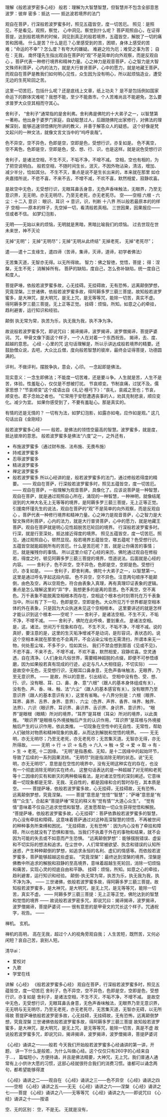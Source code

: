 理解《般若波罗密多心经》
般若：理解为大智慧智慧，但智慧并不包含全部意思
波罗：彼岸
密多：抵达
—— 抵达波若境界的法门

观自在菩萨，行深般若波罗蜜多时，照见五蕴皆空，度一切苦厄。
照见：是照见，不是看见。观照，察觉， 心中洞见。察觉到什么呢？
菩萨观照自心，在证得菩提，达到般若境界的时候，洞见到真正的般若境界，五蕴皆空，解脱了一切的痛苦和困境。
什么是苦？什么是厄？心里感受到的苦，困顿，身体上感受的苦难；“命运的不幸”？怎么度？有夸大的嫌疑。
难避之险为厄；难受之事为苦；
自在：无我，
南怀瑾先生指出观自在菩萨的“观”不是简单的向外观察，而是反观自心 。菩萨代表一种修行境界和精神力量。心之神力是观音菩萨，心之智力是大智文殊师利菩萨，心内的法力，就是大行普贤菩萨，心中的愿力，就是地藏王菩萨。而观自在菩萨是教我们如何明心见性，众生因为没有明心，所以起烦恼造业，遭受无边的生死轮回之苦。


这里一切苦厄，包括什么呢？还是底线上文章，纸上功夫？
是不是包括例如国家命运下的群体灾难呢？我想不能，至少不能救市。个人苦难尚且不能避免，怎么要求普罗大众空其相而守其心。


舍利子，
“舍利子”通常指的是舍利弗。舍利弗是佛陀的十大弟子之一，以智慧第一著称。他出身于婆罗门家庭，自幼聪慧过人，后跟随佛陀出家修行，对佛法的理解深刻，能够迅速领悟佛陀所讲的教义，并善于解答众人的疑惑。
这个好像是梵文起兴的一种文法，就像文言文当中的“呜呼哀哉”。

色不异空，空不异色，色即是空，空即是色，受想行识，亦复如是。
色不离空，空不离色，色即是空，空即是色，受、想、行、识，也是这样。就是说色受想行识

舍利子，是诸法空相，不生不灭，不垢不净，不增不减。
空相，空也有相的，为了把空说明白。
般若空相，不随时间生长，泯灭，不因外物沾染，清洁，增加、减少半分，恰如其分。
不生不灭，重点是说不是生长出来的，本来就在那里
如仓央嘉措所说，不悲不喜，不来不去，不增不减，不欢不喜，默然相爱，寂静欢喜。

是故空中无色，无受想行识，无眼耳鼻舌身意，无色声香味触法，无眼界，乃至无意识界，无无明，亦无无明尽，乃至无老死，亦无老死尽。
空——空相
六根 - 六尘：十二入
意识： 眼识、耳识 -> 意识，识，判断
十八界
所以般若最原本的的样子
空相——原本的样子，先空掉一切，看清般若真相。
三世因果，因果报应——信或者不信。
如梦幻泡影，

无明——无始以来的烦恼，无明就是黑暗，黑暗比喻我们的烦恼。
过去世现在世未来世，神不灭论

无掉“无明”；
无掉“无明尽”；无掉“无明从此终结”
无掉老死，
无掉“老死尽”；

遣——遣十二支缘生，遣四谛（苦谛，集谛，灭谛，道谛，初学者佛法）

无苦集灭道，无智亦无得。以无所得故。
智力：佛之智徳，觉悟，菩提；
得：涅槃，无生不死；
消解掉所有。
菩萨的缺陷，度自己，怎么弥补缺陷，统一度自己和度人。

菩提萨埵，依般若波罗蜜多故，心无挂碍。无挂碍故，无有恐怖，远离颠倒梦想，究竟涅槃。三世诸佛，依般若波罗蜜多故，得阿耨多罗三藐三菩提。故知般若波罗蜜多，是大神咒，是大明咒，是无上咒，是无等等咒，能除一切苦，真实不虚。
得阿耨多罗三藐三菩提。无上正等正觉。
挂碍：烦恼，所知。如意之心的牵挂，趋利避害，运行知识和经验。

颠倒
执无常为常，执苦为乐，执无我为我，执不净为净。

故说般若波罗蜜多咒，即说咒曰：揭谛揭谛，波罗揭谛，波罗僧揭谛，菩提萨婆诃。
咒，甲骨文像下面这个样子，一个人在对着一个东西祝告。
揭谛，去、度、超越的意思。
心经 - 心里的咒
这句话理解是，所以示讲达成般若境界的精要。还鼓励僧众说，去吧，大众比丘僧，度向般若智慧的彼岸，最终会证得菩提，功德圆满的。



评判，不做评判，摆脱争执，意会，心印。
一念起即是佛法。

现实意义：一念生即佛法；不能度一切苦难，还是要斗争。人生就是苦，人生不是苦，体验。性羞耻心，仅仅是不想被打扰。
节哀顺变。节制哀痛，过犹不及。儒家思想？“节哀顺变”这个成语出自《礼记·檀弓下》：“丧礼，哀戚之至也；节哀，顺变也。君子念始之者也。 ”它常用于安慰遭遇丧事的人，劝其克制悲哀，顺应变化。减少为宜。
如果你感受到了，不要有羞耻心。那是真实的。



有情的还是无情的？
一切有为法，如梦幻泡影，如露亦如电，应作如是观。” 这几句话出自《金刚经》



般若波罗蜜多心经
——
般若，是佛法的领悟空最高的智慧。波罗蜜多，就是度，抵达彼岸的意思。
般若波罗蜜多是佛法“六度”之一，之外还有，
- 布施波罗蜜多（通过财布施、法布施、无畏布施）
- 持戒波罗蜜多
- 忍辱波罗蜜多
- 精进波罗蜜多
- 禅定波罗蜜多
- 般若波罗蜜多
所以心经讲的是，般若波罗蜜多的法门，通过修般若得度的精要。
——
观自在菩萨，行深般若波罗蜜多时，照见五蕴皆空，度一切苦厄。
——
观自在菩萨，一般理解为观音菩萨，具像化了。应该说菩萨是一种智慧，观自在菩萨，就是通过观照自心所在，涌现的一种智慧，一种神明，就像结尾说到的大神大名无上无等等的境界，是阿耨多罗三藐三菩提，无上正等正觉。引援南怀瑾先生的说法，观自在菩萨的“观”不是简单的向外观察，而是反观自心 。菩萨代表一种修行境界和精神力量。心之神力是观音菩萨，心之智力是大智文殊师利菩萨，心内的法力，就是大行普贤菩萨，心中的愿力，就是地藏王菩萨。观自在菩萨就是明心见性超脱苦厄轮回的境界。
行深般若波罗蜜多时。行深，就是行至深处，抵达接近得度的境界。
照见五蕴皆空，度一切苦厄。照见，通过观照自心，顿然显现。般若境界五蕴皆空，哪五蕴呢？色受想行识。五蕴皆空就能超脱所有的苦厄。什么是苦厄呢？苦，就是让你痛苦的事情；厄，就是摧残你的事情。
所以这里介绍了心经的来历，佛陀通过观自在修般若，得度之时，顿见阿耨多罗三藐三菩提的境界，悟道说法。后面就是心经的内容。
——
舍利子，色不异空，空不异色，色即是空，空即是色。受想行识，亦复如是。
——
舍利子，即舍利弗。佛陀十大弟子之一，以智慧第一。这里是通过呼名字起这段内容。
色不异空，空不异色。注意两句顺序不能颠倒，由色及空，再以空观色，符合由表象入真理，再有真理印证表象的逻辑。重点是怎么理解这里的“异”字，我想更多的是离的意思。色不离空，空不离色。万千表象不能脱离空相根本而存在，空相这个根本也时刻寄托在万千表象当中。所以有了下一句，色即是空，空即是色。大众所见万千世界都是空相本体的外在表象，只是因为大众执迷未见这个空相根本。
这里要讲述的就是怎样才能认识到这个根本——空呢？
——
舍利子，是诸法空相，不生不灭，不垢不净，不增不减。
——
舍利子，佛陀在此呼唤，要划重点。
是诸法空相。是，这。诸法，世间万千现象和存在。
不生不灭，不垢不净，不增不减。说的真好，要注意的是，这里的生灭垢净增减不是动词，是形容词，表状态的。说这个空相本来就在那里也不会离开，不会沾染尘埃也无需清扫，所谓本来无一物，何处惹尘埃，不多不少，恰如其分。
我们不禁会想到那首《见或不见》，不悲不喜，不来不去，不增不减，不欢不喜，默然相爱，寂静欢喜。空灵通透，自在清净。（人们身处凡俗世界，需要精神超脱的点缀，即便不可参悟琢磨，因为如果般若真有现成的行迹，必定与凡人大相径庭，不切实际）
——
是故空中无色，无受想行识，无眼耳口鼻身意，无色声香味触法，无眼界，乃至无意识界。
——
是故，所以的意思，引出结论。
空相中没有色、受、想、行、识，没有眼、耳、口、鼻、身、意“六根”（跟人的基本身体组成有关），没有色、声、香、味、触、法“六尘”（跟人的基本感官有关）。没有眼界乃至意识界（跟人的基本意识有关），这里有省略。十八界分别是：六根（眼界、耳界、鼻界、舌界、身界、意界）、六尘（色界、声界、香界、味界、触界、法界）、六识（眼识界、耳识界、鼻识界、舌识界、身识界、意识界）。
“眼界”是眼根（眼睛）所对的境界，“耳界”是耳根（耳朵）所对的境界，以此类推。
“眼识界”是眼根与外境接触后产生的认识作用，“耳识界”是耳根与外境接触后产生的认识作用，依此类推。
一切现象在空性中的无自性、无常性，帮助人们破除对物质和精神现象的执着，从而达到解脱和觉悟的境界。
——
无无明，亦无无明尽；乃至无老死，亦无老死尽；无苦集灭道。无智亦无得，亦无所得故。
——
无明 -> 行 -> 识 -> 名色 -> 六入 -> 触 -> 受 -> 爱 -> 取 -> 有 -> 生 -> 老死, 十二因缘。
“无明”是指愚痴、无知，是十二因缘中的起始环节，导致了后续的一系列因果流转。“无明尽”则是指消除无明的状态。说“无无明，亦无无明尽”，意思是在空性的境界中，没有无明这种实在的存在，也没有一个彻底消除无明的实在终点。
这整句话表达的是一种超越了对无明和老死等十二因缘的实有和断灭的两种极端看法，是对诸法空性的深刻阐述。它意味着一切现象都是无常、无我、无自性的，都是因缘和合的暂时存在，其本质是空。
——
菩提萨埵，依般若波罗蜜多故，心无挂碍，无挂碍故，无有恐怖，远离颠倒梦想，究竟涅槃。
——
菩提”意思是“觉悟”“智慧”；“萨埵”意思是“有情”“众生”。合起来“菩提萨埵”常见的释义有“觉有情”“大道心众生”。
“觉有情”意味着不仅自己追求觉悟和智慧，还发愿帮助一切众生获得觉悟和解脱。
“菩提萨埵，依般若波罗蜜多故，心无挂碍”：菩萨依靠般若波罗蜜多的智慧，内心没有牵挂和障碍。这意味着菩萨通过对这种高深智慧的领悟，不再被世间的种种事务所束缚和困扰。
“无挂碍故，无有恐怖”：因为内心没有了牵挂和障碍，所以也就没有了恐惧和害怕。当我们不执着于外在的事物和结果，就不会因为可能的失去或不如意而产生恐惧。
“远离颠倒梦想”：能够摆脱错误、虚妄和不切实际的想法和追求。在尘世中，人们常常被欲望、执念和错误的认知所迷惑，产生种种颠倒的梦想，如追求永恒的名利、虚幻的情感等。而依般若波罗蜜多，菩萨能够超越这些虚妄。
“究竟涅槃”：最终达到涅槃的境界。涅槃是佛教中所追求的解脱和寂静的至高境界，意味着超越生死轮回，消除一切烦恼和痛苦，实现心灵的彻底自由和平静。
挂碍：烦恼，所知。如意之心的牵挂，趋利避害，运行知识和经验。
颠倒-执无常为常，执苦为乐，执无我为我，执不净为净。
——
三世诸佛，依般若波罗蜜多故，得阿耨多罗三藐三菩提。故知般若波罗蜜多，是大神咒，是大明咒，是无上咒，是无等等咒，能除一切苦，真实不虚。
——
阿耨多罗三藐三菩提：无上正等正觉，佛陀达到的智慧和觉悟的境界
——
故说般若波罗密多咒，即说咒曰：揭谛揭谛，波罗揭谛，波罗僧揭谛，菩提萨婆诃
——
很有意思的是甲骨文的咒长这个样子。咒通祝字，祝告。
——


禅机。
玄机。

禅机的高明， 高在无我，超过个人的视角旁观自我；
人生苦短，既然苦，又何必闲短？哀自己苦，哀别人短。

清华ai：
- 爱校对
- 九歌
- 学堂在线



讲解《心经》
《般若波罗蜜多心经》
观自在菩萨，行深般若波罗蜜多时，照见五蕴皆空，度一切苦厄
舍利子，色不异空，空不异色，色即是空，空即是色，受想行识，亦复如是
舍利子，是诸法空相，不生不灭，不垢不净，不增不减。
是故空中无色，无受想行识，无眼耳鼻舌身意，无色声香味触法，无眼界乃至无意识界，无无明与无无明尽，乃至无老死，亦无老死尽，无苦集灭道，无智亦无碍，以无所得故
菩提萨埵依般若波罗密多故，心无挂碍，无挂碍故，无有恐怖，远离颠倒梦想，究竟涅槃
三世诸佛依般若波罗蜜多故，得阿耨多罗三藐三菩提
故知般若波罗蜜多，是大神咒，是大明咒，是无上咒，是无等等咒，能除一切苦，真是不虚
故说般若波罗蜜多咒，即说咒曰，揭谛揭谛，波罗揭谛，波罗僧揭谛，菩提萨婆诃

《心经》诵讲之一——般若
今天我们开始般若波罗蜜多心经诵讲的第一讲，开题， 讲一下什么是般若，为什么叫做心经。这个仅仅只有260字的心经来自于...， 篇幅短小，方便持诵，并且是佛法精要，大神咒，无上咒。我们普通人通常有上小供许大愿的习惯，这部心经就很符合我们的消费习惯。谁都可以诵念两句，都希望能够得渡

《心经》诵讲之二——观自在
《心经》诵讲之三——色不异空
《心经》诵讲之四——空相
《心经》诵讲之五——无无
《心经》诵讲之六——涅槃
《心经》诵讲之七——菩提
《心经》诵讲之八——无等等咒
《心经》诵讲之九——即说咒曰
《心经》诵讲之十——按语

空、无的区别：
空，不是无。
无就是没有，